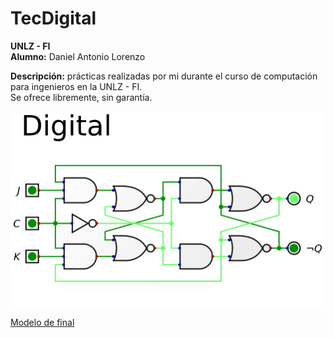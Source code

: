 # TecDigital
__UNLZ - FI__   
__Alumno:__ Daniel Antonio Lorenzo 

__Descripción:__ prácticas realizadas por mi durante el curso de computación para ingenieros en la UNLZ - FI.   
Se ofrece libremente, sin garantía.

![logo.png](img/logo.png)    

[Modelo de final](https://nbviewer.jupyter.org/github/daniel-lorenzo/TecDigital/blob/master/final.ipynb)     